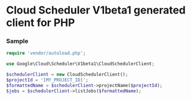 # Cloud Scheduler V1beta1 generated client for PHP

### Sample

```php
require 'vendor/autoload.php';

use Google\Cloud\Scheduler\V1beta1\CloudSchedulerClient;

$schedulerClient = new CloudSchedulerClient();
$projectId = '[MY_PROJECT_ID]';
$formattedName = $schedulerClient->projectName($projectId);
$jobs = $schedulerClient->listJobs($formattedName);
```

